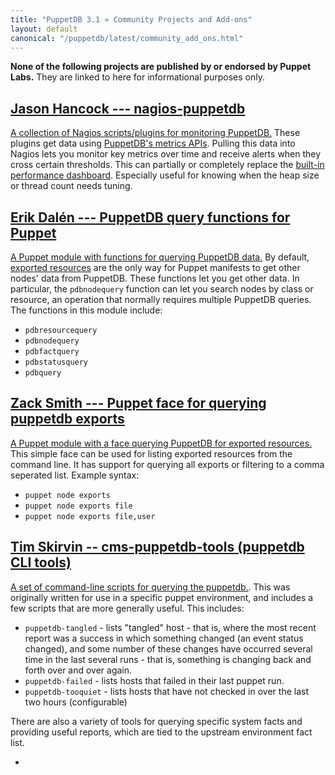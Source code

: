 ```yaml
---
title: "PuppetDB 3.1 » Community Projects and Add-ons"
layout: default
canonical: "/puppetdb/latest/community_add_ons.html"
---
```



**None of the following projects are published by or endorsed by Puppet Labs.** They are linked to here for informational purposes only.

[nagios]: https://github.com/jasonhancock/nagios-puppetdb
[dashboard]: ./maintain_and_tune.html#monitor-the-performance-dashboard
[query]: https://github.com/dalen/puppet-puppetdbquery
[exports]: http://forge.puppetlabs.com/zack/exports
[exported]: /puppet/latest/reference/lang_exported.html
[cms-puppetdb-tools]: https://github.com/tskirvin/cms-puppetdb-tools

[Jason Hancock --- nagios-puppetdb][nagios]
-----

[A collection of Nagios scripts/plugins for monitoring PuppetDB.][nagios] These plugins get data using [PuppetDB's metrics APIs](./api/query/v1/metrics.html). Pulling this data into Nagios lets you monitor key metrics over time and receive alerts when they cross certain thresholds. This can partially or completely replace the [built-in performance dashboard][dashboard]. Especially useful for knowing when the heap size or thread count needs tuning.

[Erik Dalén --- PuppetDB query functions for Puppet][query]
-----

[A Puppet module with functions for querying PuppetDB data.][query] By default, [exported resources][exported] are the only way for Puppet manifests to get other nodes' data from PuppetDB. These functions let you get other data. In particular, the `pdbnodequery` function can let you search nodes by class or resource, an operation that normally requires multiple PuppetDB queries. The functions in this module include:

* `pdbresourcequery`
* `pdbnodequery`
* `pdbfactquery`
* `pdbstatusquery`
* `pdbquery`

[Zack Smith --- Puppet face for querying puppetdb exports][exports]
-----

[A Puppet module with a face querying PuppetDB for exported resources.][exports] This simple face can be used for listing exported resources from the command line. It has support for querying all exports or filtering to a comma seperated list. Example syntax:

* `puppet node exports`
* `puppet node exports file`
* `puppet node exports file,user`

[Tim Skirvin -- cms-puppetdb-tools (puppetdb CLI tools)][cms-puppetdb-tools]
-----

[A set of command-line scripts for querying the puppetdb.][cms-puppetdb-tools].  This was originally written for use in a specific puppet environment, and includes a few scripts that are more generally useful.  This includes:

* `puppetdb-tangled` - lists "tangled" host - that is, where  the most recent report was a success in which something changed (an event status changed), and some number of these changes have occurred several time in the last several
runs - that is, something is changing back and forth over and over again.  
* `puppetdb-failed` - lists hosts that failed in their last puppet run.
* `puppetdb-tooquiet` - lists hosts that have not checked in over the last two hours (configurable)

There are also a variety of tools for querying specific system facts and providing useful reports, which are tied to the upstream environment fact list.  

* 
